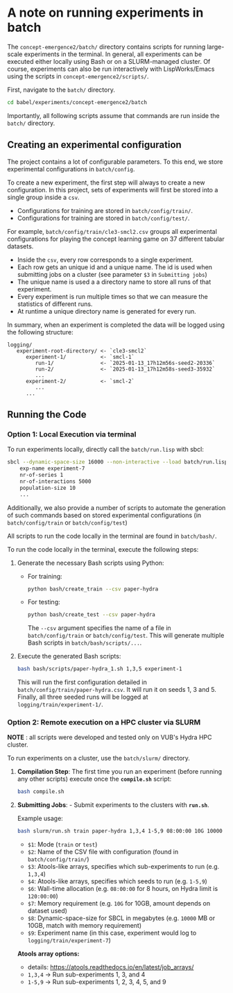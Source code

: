 # A note on running experiments in batch

The `concept-emergence2/batch/` directory contains scripts for running large-scale experiments in the terminal.
In general, all experiments can be executed either locally using Bash or on a SLURM-managed cluster.
Of course, experiments can also be run interactively with LispWorks/Emacs using the scripts in `concept-emergence2/scripts/`.

First, navigate to the `batch/` directory.

```bash
cd babel/experiments/concept-emergence2/batch
```

Importantly, all following scripts assume that commands are run inside the `batch/` directory.

## Creating an experimental configuration

The project contains a lot of configurable parameters.
To this end, we store experimental configurations in `batch/config`.

To create a new experiment, the first step will always to create a new configuration.
In this project, sets of experiments will first be stored into a single group inside a `csv`.

- Configurations for training are stored in `batch/config/train/`.
- Configurations for training are stored in `batch/config/test/`.

For example, `batch/config/train/cle3-smcl2.csv` groups all experimental configurations for playing the concept learning game on 37 different tabular datasets.

- Inside the `csv`, every row corresponds to a single experiment.
- Each row gets an unique id and a unique name. The id is used when submitting jobs on a cluster (see parameter `$3` in `Submitting jobs`)
- The unique name is used a a directory name to store all runs of that experiment.
- Every experiment is run multiple times so that we can measure the statistics of different runs.
- At runtime a unique directory name is generated for every run.

In summary, when an experiment is completed the data will be logged using the following structure:

```
logging/
   experiment-root-directory/ <- `cle3-smcl2`
      experiment-1/           <- `smcl-1`
         run-1/               <- `2025-01-13_17h12m56s-seed2-20336`
         run-2/               <- `2025-01-13_17h12m58s-seed3-35932`
         ...
      experiment-2/           <- `smcl-2`
         ...
      ...
```

## Running the Code

### Option 1: Local Execution via terminal

To run experiments locally, directly call the `batch/run.lisp` with sbcl:

```bash
sbcl --dynamic-space-size 16000 --non-interactive --load batch/run.lisp
    exp-name experiment-7
    nr-of-series 1
    nr-of-interactions 5000
    population-size 10
    ...
```

Additionally, we also provide a number of scripts to automate the generation of such commands based on stored experimental configurations (in `batch/config/train` or `batch/config/test`)

All scripts to run the code locally in the terminal are found in `batch/bash/`.

To run the code locally in the terminal, execute the following steps:

1. Generate the necessary Bash scripts using Python:

   - For training:
     ```bash
     python bash/create_train --csv paper-hydra
     ```
   - For testing:
     ```bash
     python bash/create_test --csv paper-hydra
     ```
     The `--csv` argument specifies the name of a file in `batch/config/train` or `batch/config/test`. This will generate multiple Bash scripts in `batch/bash/scripts/...`.

2. Execute the generated Bash scripts:
   ```bash
   bash bash/scripts/paper-hydra_1.sh 1,3,5 experiment-1
   ```
   This will run the first configuration detailed in `batch/config/train/paper-hydra.csv`.
   It will run it on seeds 1, 3 and 5. Finally, all three seeded runs will be logged at `logging/train/experiment-1/`.

### Option 2: Remote execution on a HPC cluster via SLURM

**NOTE** : all scripts were developed and tested only on VUB's Hydra HPC cluster.

To run experiments on a cluster, use the `batch/slurm/` directory.

1. **Compilation Step**: The first time you run an experiment (before running any other scripts) execute once the **`compile.sh`** script:

   ```bash
   bash compile.sh
   ```

2. **Submitting Jobs**: - Submit experiments to the clusters with **`run.sh`**.

   Example usage:

   ```bash
   bash slurm/run.sh train paper-hydra 1,3,4 1-5,9 08:00:00 10G 10000 experiment-7
   ```

   - `$1`: Mode (`train` or `test`)
   - `$2`: Name of the CSV file with configuration (found in `batch/config/train/`)
   - `$3`: Atools-like arrays, specifies which sub-experiments to run (e.g. `1,3,4`)
   - `$4`: Atools-like arrays, specifies which seeds to run (e.g. `1-5,9`)
   - `$6`: Wall-time allocation (e.g. `08:00:00` for 8 hours, on Hydra limit is `120:00:00`)
   - `$7`: Memory requirement (e.g. `10G` for 10GB, amount depends on dataset used)
   - `$8`: Dynamic-space-size for SBCL in megabytes (e.g. `10000` MB or 10GB, match with memory requirement)
   - `$9`: Experiment name (in this case, experiment would log to `logging/train/experiment-7`)

   **Atools array options:**

   - details: https://atools.readthedocs.io/en/latest/job_arrays/
   - `1,3,4` → Run sub-experiments 1, 3, and 4
   - `1-5,9` → Run sub-experiments 1, 2, 3, 4, 5, and 9
